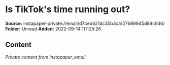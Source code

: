 # Is TikTok's time running out?

**Source:** instapaper-private://email/d74eb621dc35b3ca127699945d89c936/
**Folder:** Unread
**Added:** 2022-09-14T17:25:26




## Content
*Private content from instapaper_email*
